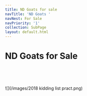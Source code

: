 ```yaml
---
title: ND Goats for sale
navTitle: 'ND Goats '
navNest: For Sale
navPriority: '1'
collection: SubPage
layout: default.html
---
```

# **ND Goats for Sale**

<br />

**<br />**

![](/images/2018 kidding list pract.png)
